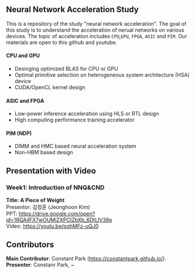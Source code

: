 ## Neural Network Acceleration Study
This is a repository of the study "neural network acceleration". The goal of this study is to understand the acceleration of nerual networks on various devices. The topic of acceleration includes `CPU`,`GPU`, `FPGA`, `ASIC` and `PIM`. Our materials are open to this github and youtube.

#### CPU and GPU
- Desinging optimized BLAS for CPU or GPU
- Optimal primitive selection on heterogeneous system architecture (HSA) device
- CUDA/OpenCL kernel design

#### ASIC and FPGA
- Low-power inference acceleration using HLS or RTL design
- High computing performance training accelerator

#### PIM (NDP)
- DIMM and HMC based neural acceleration system
- Non-HBM based design

## Presentation with Video
### Week1: Introduction of NNQ&CND
**Title: A Piece of Weight**  
Presentor: 김정훈 (Jeonghoon Kim)  
PPT: https://drive.google.com/open?id=1RQAiIFX7wOUMiZXPCIZbXb_6DtLlV38e  
Video: https://youtu.be/pohMFz-uQJ0  

## Contributors
**Main Contributor**: Constant Park (https://constantpark.github.io/).  
**Presenter**: Constanr Park, ~
